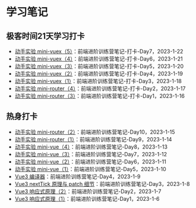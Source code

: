 # 学习笔记

## 极客时间21天学习打卡

- [动手实验 mini-vuex（5）](./frontend-camp-challenge-day-7.md)：前端进阶训练营笔记-打卡-Day7，2023-1-22
- [动手实验 mini-vuex（4）](./frontend-camp-challenge-day-6.md)：前端进阶训练营笔记-打卡-Day6，2023-1-21
- [动手实验 mini-vuex（3）](./frontend-camp-challenge-day-5.md)：前端进阶训练营笔记-打卡-Day5，2023-1-20
- [动手实验 mini-vuex（2）](./frontend-camp-challenge-day-4.md)：前端进阶训练营笔记-打卡-Day4，2023-1-19
- [动手实验 mini-vuex（1）](./frontend-camp-challenge-day-3.md)：前端进阶训练营笔记-打卡-Day3，2023-1-18
- [动手实验 mini-router（4）](./frontend-camp-challenge-day-2.md)：前端进阶训练营笔记-打卡-Day2，2023-1-17
- [动手实验 mini-router（3）](./frontend-camp-challenge-day-1.md)：前端进阶训练营笔记-打卡-Day1，2023-1-16

## 热身打卡

- [动手实验 mini-router（2）](./frontend-camp-day-10.md)：前端进阶训练营笔记-Day10，2023-1-15
- [动手实验 mini-router（1）](./frontend-camp-day-9.md)：前端进阶训练营笔记-Day9，2023-1-14
- [动手实验 mini-vue（4）](./frontend-camp-day-8.md)：前端进阶训练营笔记-Day8，2023-1-13
- [动手实验 mini-vue（3）](./frontend-camp-day-7.md)：前端进阶训练营笔记-Day7，2023-1-12
- [动手实验 mini-vue（2）](./frontend-camp-day-6.md)：前端进阶训练营笔记-Day6，2023-1-11
- [动手实验 mini-vue（1）](./frontend-camp-day-5.md)：前端进阶训练营笔记-Day5，2023-1-10
- [Vue3 编译器](./frontend-camp-day-4.md)：前端进阶训练营笔记-Day4，2023-1-9
- [Vue3 nextTick 原理与 patch 细节](./frontend-camp-day-3.md)：前端进阶训练营笔记-Day3，2023-1-8
- [Vue3 响应式原理（2）](./frontend-camp-day-2.md)：前端进阶训练营笔记-Day2，2023-1-7
- [Vue3 响应式原理（1）](./frontend-camp-day-1.md)：前端进阶训练营笔记-Day1，2023-1-6
